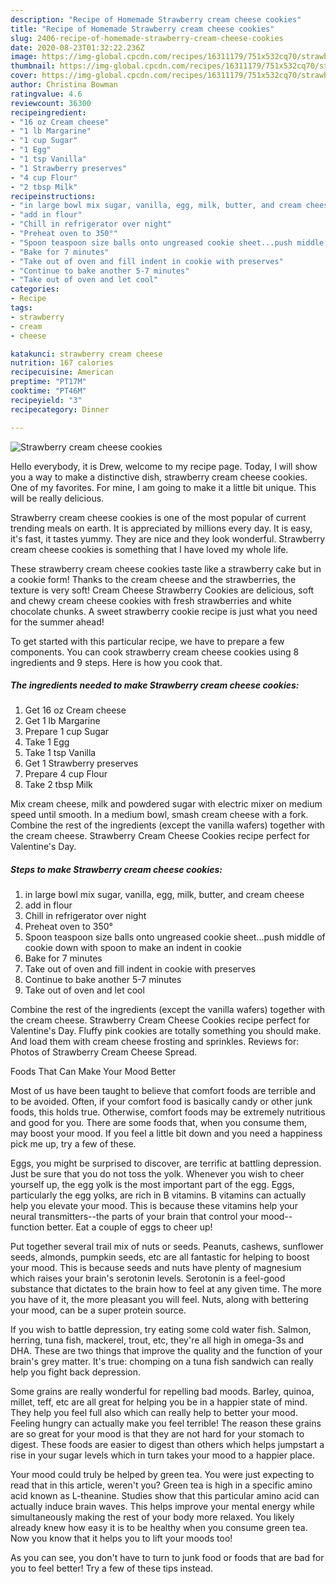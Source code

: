 ```yaml
---
description: "Recipe of Homemade Strawberry cream cheese cookies"
title: "Recipe of Homemade Strawberry cream cheese cookies"
slug: 2406-recipe-of-homemade-strawberry-cream-cheese-cookies
date: 2020-08-23T01:32:22.236Z
image: https://img-global.cpcdn.com/recipes/16311179/751x532cq70/strawberry-cream-cheese-cookies-recipe-main-photo.jpg
thumbnail: https://img-global.cpcdn.com/recipes/16311179/751x532cq70/strawberry-cream-cheese-cookies-recipe-main-photo.jpg
cover: https://img-global.cpcdn.com/recipes/16311179/751x532cq70/strawberry-cream-cheese-cookies-recipe-main-photo.jpg
author: Christina Bowman
ratingvalue: 4.6
reviewcount: 36300
recipeingredient:
- "16 oz Cream cheese"
- "1 lb Margarine"
- "1 cup Sugar"
- "1 Egg"
- "1 tsp Vanilla"
- "1 Strawberry preserves"
- "4 cup Flour"
- "2 tbsp Milk"
recipeinstructions:
- "in large bowl mix sugar, vanilla, egg, milk, butter, and cream cheese"
- "add in flour"
- "Chill in refrigerator over night"
- "Preheat oven to 350°"
- "Spoon teaspoon size balls onto ungreased cookie sheet...push middle of cookie down with spoon to make an indent in cookie"
- "Bake for 7 minutes"
- "Take out of oven and fill indent in cookie with preserves"
- "Continue to bake another 5-7 minutes"
- "Take out of oven and let cool"
categories:
- Recipe
tags:
- strawberry
- cream
- cheese

katakunci: strawberry cream cheese 
nutrition: 167 calories
recipecuisine: American
preptime: "PT17M"
cooktime: "PT46M"
recipeyield: "3"
recipecategory: Dinner

---
```



![Strawberry cream cheese cookies](https://img-global.cpcdn.com/recipes/16311179/751x532cq70/strawberry-cream-cheese-cookies-recipe-main-photo.jpg)

Hello everybody, it is Drew, welcome to my recipe page. Today, I will show you a way to make a distinctive dish, strawberry cream cheese cookies. One of my favorites. For mine, I am going to make it a little bit unique. This will be really delicious.

Strawberry cream cheese cookies is one of the most popular of current trending meals on earth. It is appreciated by millions every day. It is easy, it's fast, it tastes yummy. They are nice and they look wonderful. Strawberry cream cheese cookies is something that I have loved my whole life.

These strawberry cream cheese cookies taste like a strawberry cake but in a cookie form! Thanks to the cream cheese and the strawberries, the texture is very soft! Cream Cheese Strawberry Cookies are delicious, soft and chewy cream cheese cookies with fresh strawberries and white chocolate chunks. A sweet strawberry cookie recipe is just what you need for the summer ahead!


To get started with this particular recipe, we have to prepare a few components. You can cook strawberry cream cheese cookies using 8 ingredients and 9 steps. Here is how you cook that.

<!--inarticleads1-->

##### The ingredients needed to make Strawberry cream cheese cookies:

1. Get 16 oz Cream cheese
1. Get 1 lb Margarine
1. Prepare 1 cup Sugar
1. Take 1 Egg
1. Take 1 tsp Vanilla
1. Get 1 Strawberry preserves
1. Prepare 4 cup Flour
1. Take 2 tbsp Milk


Mix cream cheese, milk and powdered sugar with electric mixer on medium speed until smooth. In a medium bowl, smash cream cheese with a fork. Combine the rest of the ingredients (except the vanilla wafers) together with the cream cheese. Strawberry Cream Cheese Cookies recipe perfect for Valentine&#39;s Day. 

<!--inarticleads2-->

##### Steps to make Strawberry cream cheese cookies:

1. in large bowl mix sugar, vanilla, egg, milk, butter, and cream cheese
1. add in flour
1. Chill in refrigerator over night
1. Preheat oven to 350°
1. Spoon teaspoon size balls onto ungreased cookie sheet...push middle of cookie down with spoon to make an indent in cookie
1. Bake for 7 minutes
1. Take out of oven and fill indent in cookie with preserves
1. Continue to bake another 5-7 minutes
1. Take out of oven and let cool


Combine the rest of the ingredients (except the vanilla wafers) together with the cream cheese. Strawberry Cream Cheese Cookies recipe perfect for Valentine&#39;s Day. Fluffy pink cookies are totally something you should make. And load them with cream cheese frosting and sprinkles. Reviews for: Photos of Strawberry Cream Cheese Spread. 

Foods That Can Make Your Mood Better


Most of us have been taught to believe that comfort foods are terrible and to be avoided. Often, if your comfort food is basically candy or other junk foods, this holds true. Otherwise, comfort foods may be extremely nutritious and good for you. There are some foods that, when you consume them, may boost your mood. If you feel a little bit down and you need a happiness pick me up, try a few of these.

Eggs, you might be surprised to discover, are terrific at battling depression. Just be sure that you do not toss the yolk. Whenever you wish to cheer yourself up, the egg yolk is the most important part of the egg. Eggs, particularly the egg yolks, are rich in B vitamins. B vitamins can actually help you elevate your mood. This is because these vitamins help your neural transmitters--the parts of your brain that control your mood--function better. Eat a couple of eggs to cheer up!

Put together several trail mix of nuts or seeds. Peanuts, cashews, sunflower seeds, almonds, pumpkin seeds, etc are all fantastic for helping to boost your mood. This is because seeds and nuts have plenty of magnesium which raises your brain's serotonin levels. Serotonin is a feel-good substance that dictates to the brain how to feel at any given time. The more you have of it, the more pleasant you will feel. Nuts, along with bettering your mood, can be a super protein source.

If you wish to battle depression, try eating some cold water fish. Salmon, herring, tuna fish, mackerel, trout, etc, they're all high in omega-3s and DHA. These are two things that improve the quality and the function of your brain's grey matter. It's true: chomping on a tuna fish sandwich can really help you fight back depression. 

Some grains are really wonderful for repelling bad moods. Barley, quinoa, millet, teff, etc are all great for helping you be in a happier state of mind. They help you feel full also which can really help to better your mood. Feeling hungry can actually make you feel terrible! The reason these grains are so great for your mood is that they are not hard for your stomach to digest. These foods are easier to digest than others which helps jumpstart a rise in your sugar levels which in turn takes your mood to a happier place.

Your mood could truly be helped by green tea. You were just expecting to read that in this article, weren't you? Green tea is high in a specific amino acid known as L-theanine. Studies show that this particular amino acid can actually induce brain waves. This helps improve your mental energy while simultaneously making the rest of your body more relaxed. You likely already knew how easy it is to be healthy when you consume green tea. Now you know that it helps you to lift your moods too!

As you can see, you don't have to turn to junk food or foods that are bad for you to feel better! Try  a few  of  these  tips  instead.

